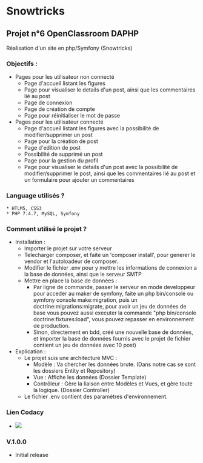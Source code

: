 # Snowtricks
## Projet n°6 OpenClassroom DAPHP
Réalisation d'un site en php/Symfony (Snowtricks)

### Objectifs :
* Pages pour les utilisateur non connecté
	* Page d'accueil listant les figures
	* Page pour visualiser le details d'un post, ainsi que les commentaires lié au post
	* Page de connexion
	* Page de création de compte
	* Page pour réinitialiser le mot de passe
* Pages pour les utilisateur connecté
	* Page d'accueil listant les figures avec la possibilité de modifier/supprimer un post
	* Page pour la création de post
	* Page d'edition de post
	* Possibilité de supprimé un post
	* Page pour la gestion du profil
	* Page pour visualiser le details d'un post avec la possibilité de modifier/supprimer le post, ainsi que les commentaires lié au post et un formulaire pour ajouter un commentaires
### Language utilisés ?
	* HTLM5, CSS3
	* PHP 7.4.7, MySQL, Symfony
### Comment utilisé le projet ?
* Installation :
	* Importer le projet sur votre serveur
	* Telecharger composer, et faite un 'composer install', pour generer le vendor et l'autoloadeur de composer.
	* Modifier le fichier .env pour y mettre les informations de connexion a la base de données, ainsi que le serveur SMTP
	* Mettre en place la base de données :
		* Par ligne de commande, passer le serveur en mode developpeur pour acceder au maker de symfony, faite un php bin/console ou symfony console make:migration, puis un doctrine:migrations:migrate, pour avoir un jeu de données de base vous pouvez aussi executer la commande "php bin/console doctrine:fixtures:load", vous pouvez repasser en environnement de production.
		* Sinon, directement en bdd, créé une nouvelle base de données, et importer la base de données fournis avec le projet (le fichier contient un jeu de données avec 10 post)
* Explication :
	* Le projet suis une architecture MVC :
		* Modèle : Va chercher les données brute. (Dans notre cas se sont les dossiers Entity et Repository)
		* Vue : Affiche les données (Dossier Template)
		* Contrôleur : Gère la liaison entre Modèles et Vues, et gère toute la logique. (Dossier Controller)
	* Le fichier .env contient des paramètres d'environnement.
### Lien Codacy
* <a href="https://codeclimate.com/github/FexusZ/Snowtricks/maintainability"><img src="https://api.codeclimate.com/v1/badges/8d0914543f2e2521aa1e/maintainability" /></a>
### V.1.0.0
* Initial release
